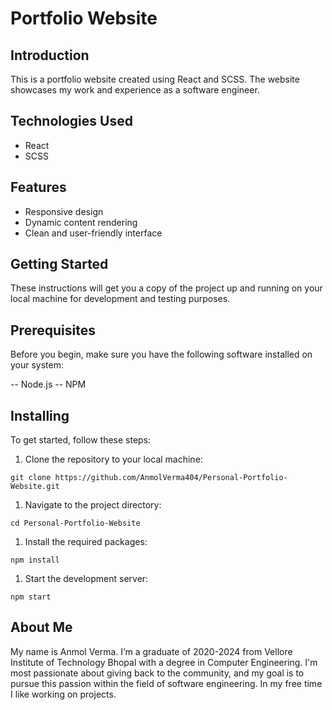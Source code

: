 # Portfolio Website

## Introduction

This is a portfolio website created using React and SCSS. The website showcases my work and experience as a software engineer.

## Technologies Used

- React
- SCSS

## Features

- Responsive design
- Dynamic content rendering
- Clean and user-friendly interface

## Getting Started

These instructions will get you a copy of the project up and running on your local machine for development and testing purposes.

## Prerequisites

Before you begin, make sure you have the following software installed on your system:

-- Node.js
-- NPM

## Installing

To get started, follow these steps:

1. Clone the repository to your local machine:

```
git clone https://github.com/AnmolVerma404/Personal-Portfolio-Website.git
```

1. Navigate to the project directory:

```
cd Personal-Portfolio-Website
```

1. Install the required packages:

```
npm install
```

1. Start the development server:

```
npm start
```

## About Me

My name is Anmol Verma. I’m a graduate of 2020-2024 from Vellore Institute of Technology Bhopal with a degree in Computer Engineering. I'm most passionate about giving back to the community, and my goal is to pursue this passion within the field of software engineering. In my free time I like working on projects.

